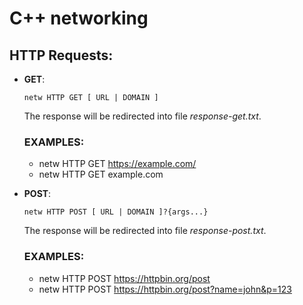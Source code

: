 # C++ networking

## HTTP Requests:

- **GET**: 
  ```
  netw HTTP GET [ URL | DOMAIN ]
  ```
  The response will be redirected into file *response-get.txt*.
  
  ### EXAMPLES:
  - netw HTTP GET https://example.com/
  - netw HTTP GET example.com
  
- **POST**:
  ```
  netw HTTP POST [ URL | DOMAIN ]?{args...}
  ```
  The response will be redirected into file *response-post.txt*.
  
  ### EXAMPLES:
  - netw HTTP POST https://httpbin.org/post
  - netw HTTP POST https://httpbin.org/post?name=john&p=123
